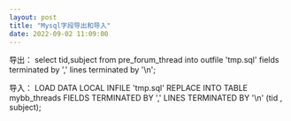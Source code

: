 ```yaml
---
layout: post
title: "Mysql字段导出和导入"
date: 2022-09-02 11:09:00
---
```


导出：
select tid,subject from pre_forum_thread into outfile 'tmp.sql' fields terminated by ',' lines terminated by '\n';

导入：
LOAD DATA LOCAL INFILE 'tmp.sql' REPLACE INTO TABLE mybb_threads FIELDS TERMINATED BY ',' LINES TERMINATED BY '\n' (tid , subject);
